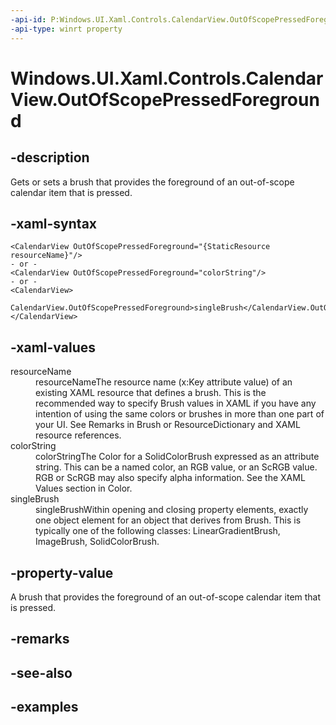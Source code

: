 ```yaml
---
-api-id: P:Windows.UI.Xaml.Controls.CalendarView.OutOfScopePressedForeground
-api-type: winrt property
---
```


# Windows.UI.Xaml.Controls.CalendarView.OutOfScopePressedForeground

<!--
public Windows.UI.Xaml.Media.Brush OutOfScopePressedForeground { get; set; }
-->


## -description

Gets or sets a brush that provides the foreground of an out-of-scope calendar item that is pressed.

## -xaml-syntax

```xaml
<CalendarView OutOfScopePressedForeground="{StaticResource resourceName}"/>
- or -
<CalendarView OutOfScopePressedForeground="colorString"/>
- or -
<CalendarView>
  CalendarView.OutOfScopePressedForeground>singleBrush</CalendarView.OutOfScopePressedForeground>
</CalendarView>

```

## -xaml-values

<dl><dt>resourceName</dt><dd>resourceNameThe resource name (x:Key attribute value) of an existing XAML resource that defines a brush. This is the recommended way to specify Brush values in XAML if you have any intention of using the same colors or brushes in more than one part of your UI. See Remarks in Brush or ResourceDictionary and XAML resource references.</dd>
<dt>colorString</dt><dd>colorStringThe Color for a SolidColorBrush expressed as an attribute string. This can be a named color, an RGB value, or an ScRGB value. RGB or ScRGB may also specify alpha information. See the XAML Values section in Color.</dd>
<dt>singleBrush</dt><dd>singleBrushWithin opening and closing property elements, exactly one object element for an object that derives from Brush. This is typically one of the following classes: LinearGradientBrush, ImageBrush, SolidColorBrush.</dd>
</dl>

## -property-value

A brush that provides the foreground of an out-of-scope calendar item that is pressed.

## -remarks

## -see-also

## -examples


